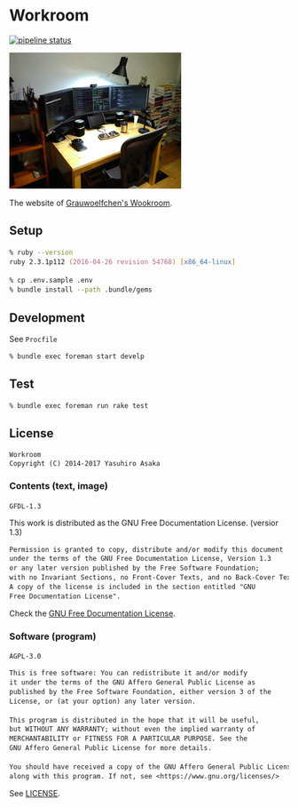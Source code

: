 # Workroom

[![pipeline status][pipeline]][commit]

[![Grauwoelfchen's Workroom][photo]][workroom]


The website of [Grauwoelfchen's Wookroom][workroom].


## Setup

```zsh
% ruby --version
ruby 2.3.1p112 (2016-04-26 revision 54768) [x86_64-linux]

% cp .env.sample .env
% bundle install --path .bundle/gems
```


## Development

See `Procfile`

```zsh
% bundle exec foreman start develp
```


## Test

```zsh
% bundle exec foreman run rake test
```


## License

```
Workroom
Copyright (C) 2014-2017 Yasuhiro Asaka
```

### Contents (text, image)

`GFDL-1.3`

This work is distributed as the
GNU Free Documentation License. (versior 1.3)

```txt
Permission is granted to copy, distribute and/or modify this document
under the terms of the GNU Free Documentation License, Version 1.3
or any later version published by the Free Software Foundation;
with no Invariant Sections, no Front-Cover Texts, and no Back-Cover Texts.
A copy of the license is included in the section entitled "GNU
Free Documentation License".
```

Check the [GNU Free Documentation License](https://www.gnu.org/copyleft/fdl.html).

### Software (program)

`AGPL-3.0`

```txt
This is free software: You can redistribute it and/or modify
it under the terms of the GNU Affero General Public License as
published by the Free Software Foundation, either version 3 of the
License, or (at your option) any later version.

This program is distributed in the hope that it will be useful,
but WITHOUT ANY WARRANTY; without even the implied warranty of
MERCHANTABILITY or FITNESS FOR A PARTICULAR PURPOSE. See the
GNU Affero General Public License for more details.

You should have received a copy of the GNU Affero General Public License
along with this program. If not, see <https://www.gnu.org/licenses/>
```

See [LICENSE](LICENSE).


[pipeline]: https://gitlab.com/grauwoelfchen/workroom/badges/master/pipeline.svg
[commit]: https://gitlab.com/grauwoelfchen/workroom/commits/master
[photo]: public/img/workroom-300x245-20171010.jpg
[workroom]: https://grauwoelfchen.net/
